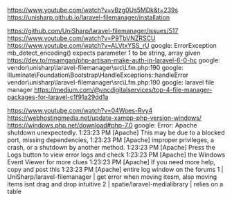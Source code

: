 https://www.youtube.com/watch?v=vBzg0Us5MDk&t=239s
https://unisharp.github.io/laravel-filemanager/installation

https://github.com/UniSharp/laravel-filemanager/issues/517
https://www.youtube.com/watch?v=P9TbVNZRSCU
https://www.youtube.com/watch?v=ALVtxYSS_rU
google: ErrorException mb_detect_encoding() expects parameter 1 to be string, array given
https://dev.to/msamgan/php-artisan-make-auth-in-laravel-6-0-hc
google: vendor\unisharp\laravel-filemanager\src\Lfm.php:190
google: Illuminate\Foundation\Bootstrap\HandleExceptions::handleError    vendor\unisharp\laravel-filemanager\src\Lfm.php:190
google: laravel file manager
https://medium.com/@vncdigitalservices/top-4-file-manager-packages-for-laravel-c1f91a29dd1a

https://www.youtube.com/watch?v=04Woes-Rvy4
https://webhostingmedia.net/update-xampp-php-version-windows/
https://windows.php.net/download#php-7.0
google: Error: Apache shutdown unexpectedly. 1:23:23 PM  [Apache] 	This may be due to a blocked port, missing dependencies,  1:23:23 PM  [Apache] 	improper privileges, a crash, or a shutdown by another method. 1:23:23 PM  [Apache] 	Press the Logs button to view error logs and check 1:23:23 PM  [Apache] 	the Windows Event Viewer for more clues 1:23:23 PM  [Apache] 	If you need more help, copy and post this 1:23:23 PM  [Apache] 	entire log window on the forums
1 | UniSharp/laravel-filemanager  | get error when moving itesm, also moving items isnt drag and drop intuitive
2 | spatie/laravel-medialibrary | relies on a table
